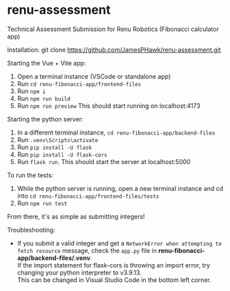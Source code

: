# renu-assessment
Technical Assessment Submission for Renu Robotics (Fibonacci calculator app)

Installation:
git clone https://github.com/JamesPHawk/renu-assessment.git

Starting the Vue + Vite app:
1. Open a terminal instance (VSCode or standalone app)
2. Run ```cd renu-fibonacci-app/frontend-files```
3. Run ```npm i```
4. Run ```npm run build```
5. Run ```npm run preview```
This should start running on localhost:4173

Starting the python server:
1. In a different terminal instance, ```cd renu-fibonacci-app/backend-files```
2. Run ```.venv\Scripts\activate```
3. Run ```pip install -U flask```
4. Run ```pip install -U flask-cors```
5. Run ```flask run```. This should start the server at localhost:5000

To run the tests:
1. While the python server is running, open a new terminal instance and cd into ```cd renu-fibonacci-app/frontend-files/tests```
2. Run ```npm run test```


From there, it's as simple as submitting integers!

Troubleshooting:
- If you submit a valid integer and get a ```NetworkError when attempting to fetch resource``` message, check the ```app.py``` file in **renu-fibonacci-app/backend-files/.venv**.<br>If the import statement for flask-cors is throwing an import error, try changing your python interpreter to v3.9.13. <br>This can be changed in Visual Studio Code in the bottom left corner.
